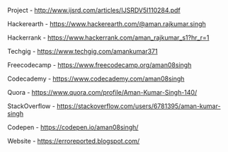 Project - http://www.ijsrd.com/articles/IJSRDV5I110284.pdf

Hackerearth - https://www.hackerearth.com/@aman.rajkumar.singh

Hackerrank - https://www.hackerrank.com/aman_rajkumar_s1?hr_r=1

Techgig - https://www.techgig.com/amankumar371

Freecodecamp - https://www.freecodecamp.org/aman08singh

Codecademy - https://www.codecademy.com/aman08singh

Quora - https://www.quora.com/profile/Aman-Kumar-Singh-140/

StackOverflow - https://stackoverflow.com/users/6781395/aman-kumar-singh

Codepen - https://codepen.io/aman08singh/

Website - https://erroreported.blogspot.com/
